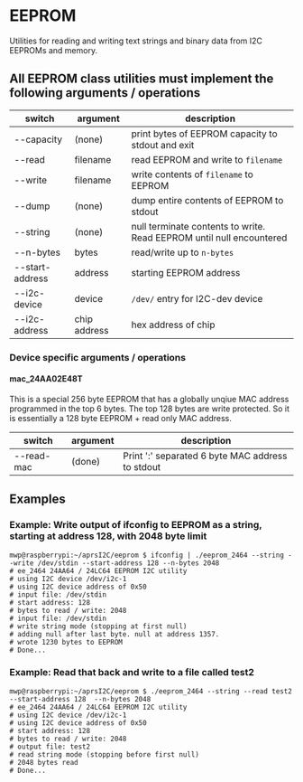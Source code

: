 # EEPROM
Utilities for reading and writing text strings and binary data from I2C EEPROMs and memory.

## All EEPROM class utilities must implement the following arguments / operations
switch|argument|description
---|---|---
--capacity|(none)|print bytes of EEPROM capacity to stdout and exit
--read|filename|read EEPROM and write to `filename`
--write|filename|write contents of `filename` to EEPROM
--dump|(none)|dump entire contents of EEPROM to stdout
--string|(none)|null terminate contents to write. Read EEPROM until null encountered
--n-bytes|bytes|read/write up to `n-bytes`
--start-address|address|starting EEPROM address
--i2c-device|device|`/dev/` entry for I2C-dev device
--i2c-address|chip address|hex address of chip

### Device specific arguments / operations
#### mac_24AA02E48T
This is a special 256 byte EEPROM that has a globally unqiue MAC address programmed in the top 6 bytes. The top 128 bytes are write protected. So it is essentially a 128 byte EEPROM + read only MAC address.

switch|argument|description
---|---|---
--read-mac|(done)|Print ':' separated 6 byte MAC address to stdout


## Examples
### Example: Write output of ifconfig to EEPROM as a string, starting at address 128, with 2048 byte limit
```
mwp@raspberrypi:~/aprsI2C/eeprom $ ifconfig | ./eeprom_2464 --string --write /dev/stdin --start-address 128 --n-bytes 2048 
# ee_2464 24AA64 / 24LC64 EEPROM I2C utility
# using I2C device /dev/i2c-1
# using I2C device address of 0x50
# input file: /dev/stdin
# start address: 128
# bytes to read / write: 2048
# input file: /dev/stdin
# write string mode (stopping at first null)
# adding null after last byte. null at address 1357.
# wrote 1230 bytes to EEPROM
# Done...
```

### Example: Read that back and write to a file called test2
````
mwp@raspberrypi:~/aprsI2C/eeprom $ ./eeprom_2464 --string --read test2 --start-address 128  --n-bytes 2048
# ee_2464 24AA64 / 24LC64 EEPROM I2C utility
# using I2C device /dev/i2c-1
# using I2C device address of 0x50
# start address: 128
# bytes to read / write: 2048
# output file: test2
# read string mode (stopping before first null)
# 2048 bytes read
# Done...
````
